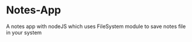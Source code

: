 # Notes-App
A notes app with nodeJS which uses FileSystem module to save notes file in your system 
